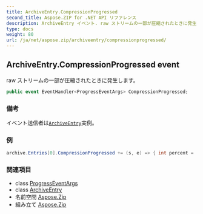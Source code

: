 ```yaml
---
title: ArchiveEntry.CompressionProgressed
second_title: Aspose.ZIP for .NET API リファレンス
description: ArchiveEntry イベント. raw ストリームの一部が圧縮されたときに発生します
type: docs
weight: 80
url: /ja/net/aspose.zip/archiveentry/compressionprogressed/
---
```

## ArchiveEntry.CompressionProgressed event

raw ストリームの一部が圧縮されたときに発生します。

```csharp
public event EventHandler<ProgressEventArgs> CompressionProgressed;
```

### 備考

イベント送信者は[`ArchiveEntry`](../)実例。

### 例

```csharp
archive.Entries[0].CompressionProgressed += (s, e) => { int percent = (int)((100 * (long)e.ProceededBytes) / entrySourceStream.Length); };
```

### 関連項目

* class [ProgressEventArgs](../../progresseventargs/)
* class [ArchiveEntry](../)
* 名前空間 [Aspose.Zip](../../archiveentry/)
* 組み立て [Aspose.Zip](../../../)


